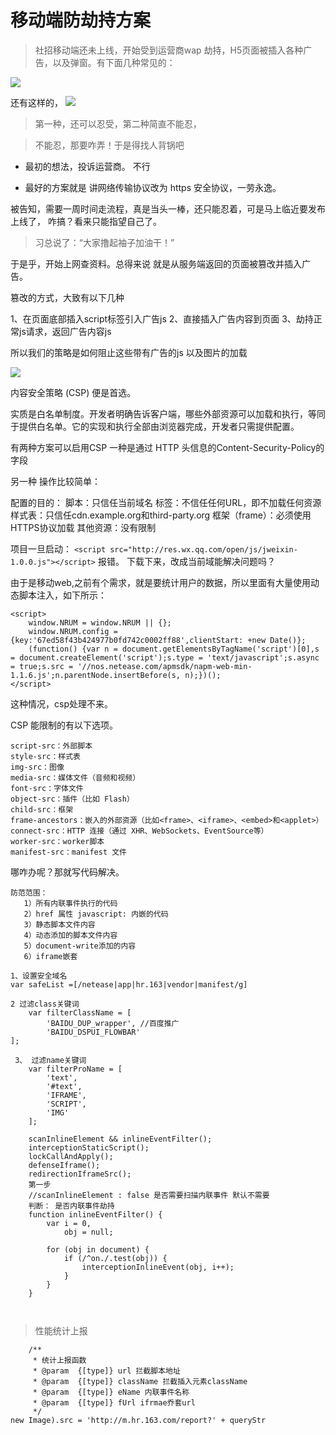 
# 移动端防劫持方案

>社招移动端还未上线，开始受到运营商wap 劫持，H5页面被插入各种广告，以及弹窗。有下面几种常见的：

![](https://raw.githubusercontent.com/410675629/webpackBundle/master/httphajack/img/1.png)

还有这样的，
![](https://raw.githubusercontent.com/410675629/webpackBundle/master/httphajack/img/2.png)

> 第一种，还可以忍受，第二种简直不能忍，

> 不能忍，那要咋弄！于是得找人背锅吧

+ 最初的想法，投诉运营商。 不行

+ 最好的方案就是 讲网络传输协议改为 https 安全协议，一劳永逸。

被告知，需要一周时间走流程，真是当头一棒，还只能忍着，可是马上临近要发布上线了，
咋搞？看来只能指望自己了。

> 习总说了：“大家撸起袖子加油干！” 

于是乎，开始上网查资料。总得来说 就是从服务端返回的页面被篡改并插入广告。

篡改的方式，大致有以下几种

1、在页面底部插入script标签引入广告js
2、直接插入广告内容到页面
3、劫持正常js请求，返回广告内容js

所以我们的策略是如何阻止这些带有广告的js 以及图片的加载

![](https://raw.githubusercontent.com/410675629/webpackBundle/master/httphajack/img/3.png)

内容安全策略 (CSP) 便是首选。

实质是白名单制度。开发者明确告诉客户端，哪些外部资源可以加载和执行，等同于提供白名单。它的实现和执行全部由浏览器完成，开发者只需提供配置。

有两种方案可以启用CSP
一种是通过 HTTP 头信息的Content-Security-Policy的字段


另一种 操作比较简单：

<meta http-equiv="Content-Security-Policy" content="script-src 'self'; object-src 'none'; style-src cdn.example.org third-party.org; child-src https:">

配置的目的：
脚本：只信任当前域名
<object>标签：不信任任何URL，即不加载任何资源
样式表：只信任cdn.example.org和third-party.org
框架（frame）：必须使用HTTPS协议加载
其他资源：没有限制

项目一旦启动：
```<script src="http://res.wx.qq.com/open/js/jweixin-1.0.0.js"></script>```  报错。
下载下来，改成当前域能解决问题吗？

由于是移动web,之前有个需求，就是要统计用户的数据，所以里面有大量使用动态脚本注入，如下所示：
```
<script>
    window.NRUM = window.NRUM || {};
    window.NRUM.config = {key:'67ed58f43b424977b0fd742c0002ff88',clientStart: +new Date()};
    (function() {var n = document.getElementsByTagName('script')[0],s = document.createElement('script');s.type = 'text/javascript';s.async = true;s.src = '//nos.netease.com/apmsdk/napm-web-min-1.1.6.js';n.parentNode.insertBefore(s, n);})();
</script>
```
这种情况，csp处理不来。

CSP 能限制的有以下选项。
```
script-src：外部脚本
style-src：样式表
img-src：图像
media-src：媒体文件（音频和视频）
font-src：字体文件
object-src：插件（比如 Flash）
child-src：框架
frame-ancestors：嵌入的外部资源（比如<frame>、<iframe>、<embed>和<applet>）
connect-src：HTTP 连接（通过 XHR、WebSockets、EventSource等）
worker-src：worker脚本
manifest-src：manifest 文件

```
哪咋办呢？那就写代码解决。

```
防范范围：
   1）所有内联事件执行的代码
   2）href 属性 javascript: 内嵌的代码
   3）静态脚本文件内容
   4）动态添加的脚本文件内容
   5）document-write添加的内容
   6）iframe嵌套
```
```
1、设置安全域名
var safeList =[/netease|app|hr.163|vendor|manifest/g]

2 过滤class关键词
    var filterClassName = [
        'BAIDU_DUP_wrapper', //百度推广
        'BAIDU_DSPUI_FLOWBAR'
];

 3、 过滤name关键词
    var filterProName = [
        'text',
        '#text',
        'IFRAME',
        'SCRIPT',
        'IMG'
    ];
```
```
    scanInlineElement && inlineEventFilter();
    interceptionStaticScript();
    lockCallAndApply();
    defenseIframe();
    redirectionIframeSrc();
    第一步
    //scanInlineElement : false 是否需要扫描内联事件 默认不需要
    判断： 是否内联事件劫持
    function inlineEventFilter() {
        var i = 0,
            obj = null;

        for (obj in document) {
            if (/^on./.test(obj)) {
                interceptionInlineEvent(obj, i++);
            }
        }
    }
    
    

```
> 性能统计上报
```
    /**
     * 统计上报函数
     * @param  {[type]} url 拦截脚本地址
     * @param  {[type]} className 拦截插入元素className
     * @param  {[type]} eName 内联事件名称
     * @param  {[type]} fUrl ifrmae乔套url
     */
new Image).src = 'http://m.hr.163.com/report?' + queryStr
```
